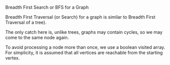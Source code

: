 
Breadth First Search or BFS for a Graph

Breadth First Traversal (or Search) for a graph is similar to Breadth First Traversal of a tree).

The only catch here is, unlike trees, graphs may contain cycles, so we may come to the same node again.

To avoid processing a node more than once, we use a boolean visited array.
For simplicity, it is assumed that all vertices are reachable from the starting vertex.


